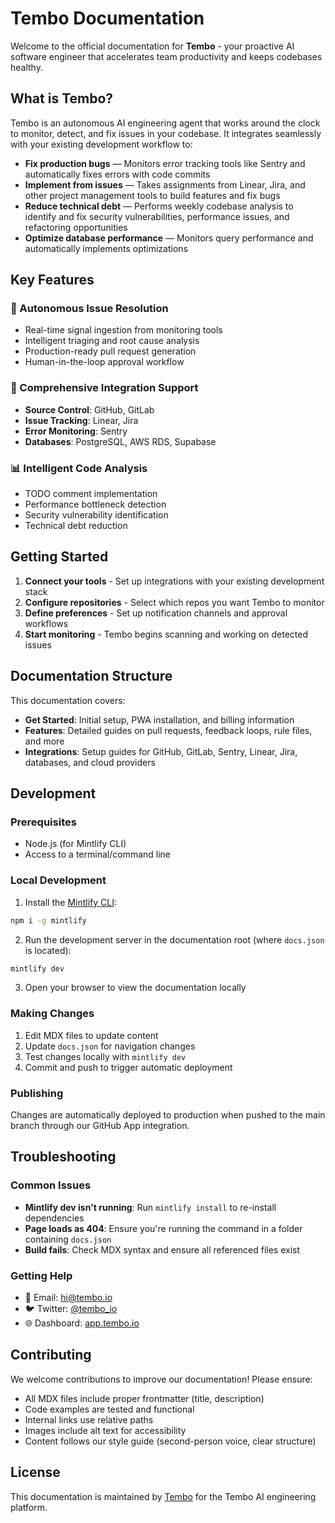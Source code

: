 # Tembo Documentation

Welcome to the official documentation for **Tembo** - your proactive AI software engineer that accelerates team productivity and keeps codebases healthy.

## What is Tembo?

Tembo is an autonomous AI engineering agent that works around the clock to monitor, detect, and fix issues in your codebase. It integrates seamlessly with your existing development workflow to:

- **Fix production bugs** — Monitors error tracking tools like Sentry and automatically fixes errors with code commits
- **Implement from issues** — Takes assignments from Linear, Jira, and other project management tools to build features and fix bugs
- **Reduce technical debt** — Performs weekly codebase analysis to identify and fix security vulnerabilities, performance issues, and refactoring opportunities
- **Optimize database performance** — Monitors query performance and automatically implements optimizations

## Key Features

### 🤖 Autonomous Issue Resolution
- Real-time signal ingestion from monitoring tools
- Intelligent triaging and root cause analysis  
- Production-ready pull request generation
- Human-in-the-loop approval workflow

### 🔧 Comprehensive Integration Support
- **Source Control**: GitHub, GitLab
- **Issue Tracking**: Linear, Jira
- **Error Monitoring**: Sentry
- **Databases**: PostgreSQL, AWS RDS, Supabase

### 📊 Intelligent Code Analysis
- TODO comment implementation
- Performance bottleneck detection
- Security vulnerability identification
- Technical debt reduction

## Getting Started

1. **Connect your tools** - Set up integrations with your existing development stack
2. **Configure repositories** - Select which repos you want Tembo to monitor
3. **Define preferences** - Set up notification channels and approval workflows
4. **Start monitoring** - Tembo begins scanning and working on detected issues

## Documentation Structure

This documentation covers:

- **Get Started**: Initial setup, PWA installation, and billing information
- **Features**: Detailed guides on pull requests, feedback loops, rule files, and more
- **Integrations**: Setup guides for GitHub, GitLab, Sentry, Linear, Jira, databases, and cloud providers

## Development

### Prerequisites
- Node.js (for Mintlify CLI)
- Access to a terminal/command line

### Local Development

1. Install the [Mintlify CLI](https://www.npmjs.com/package/mintlify):
```bash
npm i -g mintlify
```

2. Run the development server in the documentation root (where `docs.json` is located):
```bash
mintlify dev
```

3. Open your browser to view the documentation locally

### Making Changes

1. Edit MDX files to update content
2. Update `docs.json` for navigation changes
3. Test changes locally with `mintlify dev`
4. Commit and push to trigger automatic deployment

### Publishing

Changes are automatically deployed to production when pushed to the main branch through our GitHub App integration.

## Troubleshooting

### Common Issues

- **Mintlify dev isn't running**: Run `mintlify install` to re-install dependencies
- **Page loads as 404**: Ensure you're running the command in a folder containing `docs.json`
- **Build fails**: Check MDX syntax and ensure all referenced files exist

### Getting Help

- 📧 Email: [hi@tembo.io](mailto:hi@tembo.io)
- 🐦 Twitter: [@tembo_io](https://x.com/tembo_io)
- 🌐 Dashboard: [app.tembo.io](https://app.tembo.io)

## Contributing

We welcome contributions to improve our documentation! Please ensure:

- All MDX files include proper frontmatter (title, description)
- Code examples are tested and functional
- Internal links use relative paths
- Images include alt text for accessibility
- Content follows our style guide (second-person voice, clear structure)

## License

This documentation is maintained by [Tembo](https://tembo.io) for the Tembo AI engineering platform.
